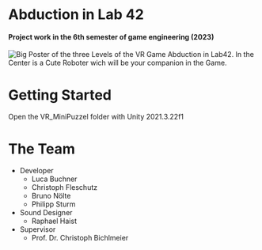 # Abduction in Lab 42
#### Project work in the 6th semester of game engineering (2023)
![Big Poster of the three Levels of the VR Game Abduction in Lab42. In the Center is a Cute Roboter wich will be your companion in the Game.](./Presskit/Abduction%20in%20Lab%2042%20Poster.png)

# Getting Started
Open the VR_MiniPuzzel folder with Unity 2021.3.22f1

# The Team
- Developer
    - Luca Buchner
    - Christoph Fleschutz
    - Bruno Nölte
    - Philipp Sturm
- Sound Designer
    - Raphael Haist
- Supervisor
    - Prof. Dr. Christoph Bichlmeier




